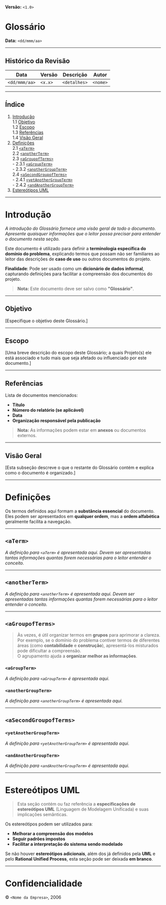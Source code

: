# <Nome da Empresa>

## <Nome do Projeto>

**Versão:** `<1.0>`

# Glossário

**Data:** `<dd/mmm/aa>`

<identificador do documento>

---

## Histórico da Revisão

| Data | Versão | Descrição | Autor |
|------|--------|-----------|--------|
| `<dd/mmm/aa>` | `<x.x>` | `<detalhes>` | `<nome>` |

---

## Índice

1. [Introdução](#introdução)  
   1.1 [Objetivo](#objetivo)  
   1.2 [Escopo](#escopo)  
   1.3 [Referências](#referências)  
   1.4 [Visão Geral](#visão-geral)  
2. [Definições](#definições)  
   2.1 [`<aTerm>`](#aTerm)  
   2.2 [`<anotherTerm>`](#anotherTerm)  
   2.3 [`<aGroupofTerms>`](#aGroupofTerms)  
       - 2.3.1 [`<aGroupTerm>`](#aGroupTerm)  
       - 2.3.2 [`<anotherGroupTerm>`](#anotherGroupTerm)  
   2.4 [`<aSecondGroupofTerms>`](#aSecondGroupofTerms)  
       - 2.4.1 [`<yetAnotherGroupTerm>`](#yetAnotherGroupTerm)  
       - 2.4.2 [`<andAnotherGroupTerm>`](#andAnotherGroupTerm)  
3. [Estereótipos UML](#estereótipos-uml)

---

# Introdução

*A introdução do Glossário fornece uma visão geral de todo o documento. Apresente quaisquer informações que o leitor possa precisar para entender o documento nesta seção.*

Este documento é utilizado para definir a **terminologia específica do domínio do problema**, explicando termos que possam não ser familiares ao leitor das descrições de **caso de uso** ou outros documentos do projeto.

**Finalidade**: Pode ser usado como um **dicionário de dados informal**, capturando definições para facilitar a compreensão dos documentos do projeto.

> **Nota:** Este documento deve ser salvo como **"Glossário"**.

---

## Objetivo

[Especifique o objetivo deste Glossário.]

---

## Escopo

[Uma breve descrição do escopo deste Glossário; a quais Projeto(s) ele está associado e tudo mais que seja afetado ou influenciado por este documento.]

---

## Referências

Lista de documentos mencionados:

- **Título**  
- **Número do relatório (se aplicável)**  
- **Data**  
- **Organização responsável pela publicação**  

> **Nota:** As informações podem estar em **anexos** ou documentos externos.

---

## Visão Geral

[Esta subseção descreve o que o restante do Glossário contém e explica como o documento é organizado.]

---

# Definições

Os termos definidos aqui formam a **substância essencial** do documento.  
Eles podem ser apresentados em **qualquer ordem**, mas a **ordem alfabética** geralmente facilita a navegação.

---

## `<aTerm>`

*A definição para `<aTerm>` é apresentada aqui. Devem ser apresentadas tantas informações quantas forem necessárias para o leitor entender o conceito.*

---

## `<anotherTerm>`

*A definição para `<anotherTerm>` é apresentada aqui. Devem ser apresentadas tantas informações quantas forem necessárias para o leitor entender o conceito.*

---

## `<aGroupofTerms>`

> Às vezes, é útil organizar termos em **grupos** para aprimorar a clareza.  
> Por exemplo, se o domínio do problema contiver termos de diferentes áreas (como **contabilidade** e **construção**), apresentá-los misturados pode dificultar a compreensão.  
> O agrupamento ajuda a **organizar melhor as informações**.

### `<aGroupTerm>`

*A definição para `<aGroupTerm>` é apresentada aqui.*

### `<anotherGroupTerm>`

*A definição para `<anotherGroupTerm>` é apresentada aqui.*

---

## `<aSecondGroupofTerms>`

### `<yetAnotherGroupTerm>`

*A definição para `<yetAnotherGroupTerm>` é apresentada aqui.*

### `<andAnotherGroupTerm>`

*A definição para `<andAnotherGroupTerm>` é apresentada aqui.*

---

# Estereótipos UML

> Esta seção contém ou faz referência a **especificações de estereótipos UML** (Linguagem de Modelagem Unificada) e suas implicações semânticas.  

Os estereótipos podem ser utilizados para:

- **Melhorar a compreensão dos modelos**
- **Seguir padrões impostos**
- **Facilitar a interpretação do sistema sendo modelado**

Se não houver **estereótipos adicionais**, além dos já definidos pela **UML** e pelo **Rational Unified Process**, esta seção pode ser deixada **em branco**.

---

# Confidencialidade

© `<Nome da Empresa>`, 2006
